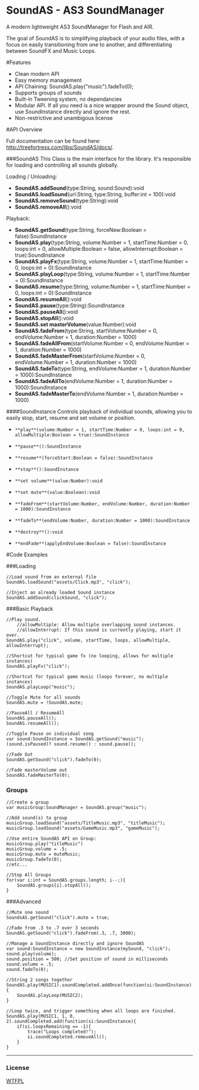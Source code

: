 [license]: https://github.com/treefortress/SoundAS/raw/master/license.txt

SoundAS - AS3 SoundManager
==========================

A modern lightweight AS3 SoundManager for Flash and AIR. 

The goal of SoundAS is to simplifying playback of your audio files, with a focus on easily transitioning from one to another, and differentiating between SoundFX and Music Loops.

#Features
* Clean modern API
* Easy memory management
* API Chaining: SoundAS.play("music").fadeTo(0);
* Supports groups of sounds
* Built-in Tweening system, no dependancies
* Modular API. If all you need is a nice wrapper around the Sound object, use SoundInstance directly and ignore the rest.
* Non-restrictive and unambigous license

#API Overview

Full documentation can be found here: http://treefortress.com/libs/SoundAS/docs/.

###SoundAS
This Class is the main interface for the library. It's responsible for loading and controlling all sounds globally. 

Loading / Unloading: 

*    **SoundAS.addSound**(type:String, sound:Sound):void
*    **SoundAS.loadSound**(url:String, type:String, buffer:int = 100):void
*    **SoundAS.removeSound**(type:String):void
*    **SoundAS.removeAll**():void

Playback:

*    **SoundAS.getSound**(type:String, forceNew:Boolean = false):SoundInstance
*    **SoundAS.play**(type:String, volume:Number = 1, startTime:Number = 0, loops:int = 0, allowMultiple:Boolean = false, allowInterrupt:Boolean = true):SoundInstance
*    **SoundAS.playFx**(type:String, volume:Number = 1, startTime:Number = 0, loops:int = 0):SoundInstance
*    **SoundAS.playLoop**(type:String, volume:Number = 1, startTime:Number = 0):SoundInstance
*    **SoundAS.resume**(type:String, volume:Number = 1, startTime:Number = 0, loops:int = 0):SoundInstance
*    **SoundAS.resumeAll**():void
*    **SoundAS.pause**(type:String):SoundInstance
*    **SoundAS.pauseAll**():void
*    **SoundAS.stopAll**():void
*    **SoundAS.set masterVolume**(value:Number):void
*    **SoundAS.fadeFrom**(type:String, startVolume:Number = 0, endVolume:Number = 1, duration:Number = 1000)    
*    **SoundAS.fadeAllFrom**(startVolume:Number = 0, endVolume:Number = 1, duration:Number = 1000)
*    **SoundAS.fadeMasterFrom**(startVolume:Number = 0, endVolume:Number = 1, duration:Number = 1000)    
*    **SoundAS.fadeTo**(type:String, endVolume:Number = 1, duration:Number = 1000):SoundInstance
*    **SoundAS.fadeAllTo**(endVolume:Number = 1, duration:Number = 1000):SoundInstance
*    **SoundAS.fadeMasterTo**(endVolume:Number = 1, duration:Number = 1000)    

####SoundInstance
Controls playback of individual sounds, allowing you to easily stop, start, resume and set volume or position.

*     **play**(volume:Number = 1, startTime:Number = 0, loops:int = 0, allowMultiple:Boolean = true):SoundInstance
*     **pause**():SoundInstance
*     **resume**(forceStart:Boolean = false):SoundInstance
*     **stop**():SoundInstance
*     **set volume**(value:Number):void
*     **set mute**(value:Boolean):void
*     **fadeFrom**(startVolume:Number, endVolume:Number, duration:Number = 1000):SoundInstance
*     **fadeTo**(endVolume:Number, duration:Number = 1000):SoundInstance
*     **destroy**():void
*     **endFade**(applyEndVolume:Boolean = false):SoundInstance

#Code Examples

###Loading

    //Load sound from an external file
    SoundAS.loadSound("assets/Click.mp3", "click");

    //Inject an already loaded Sound instance
    SoundAS.addSound(clickSound, "click");

###Basic Playback

    //Play sound.
        //allowMultiple: Allow multiple overlapping sound instances.
        //allowInterrupt: If this sound is currently playing, start it over.
    SoundAS.play("click", volume, startTime, loops, allowMultiple, allowInterrupt);

    //Shortcut for typical game fx (no looping, allows for multiple instances)
    SoundAS.playFx("click");

    //Shortcut for typical game music (loops forever, no multiple instances)
    SoundAS.playLoop("music");

    //Toggle Mute for all sounds
    SoundAS.mute = !SoundAS.mute;

    //PauseAll / ResumeAll
    SoundAS.pauseAll();
    SoundAS.resumeAll();
     
    //Toggle Pause on individual song
    var sound:SoundInstance = SoundAS.getSound("music");
    (sound.isPaused)? sound.resume() : sound.pause();

    //Fade Out
    SoundAS.getSound("click").fadeTo(0);

    //Fade masterVolume out
    SoundAS.fadeMasterTo(0);

### Groups

    //Create a group
    var musicGroup:SoundManager = SoundAS.group("music");

    //Add sound(s) to group
    musicGroup.loadSound("assets/TitleMusic.mp3", "titleMusic");
    musicGroup.loadSound("assets/GameMusic.mp3", "gameMusic");

    //Use entire SoundAS API on Group:
    musicGroup.play("titleMusic")
    musicGroup.volume = .5;
    musicGroup.mute = muteMusic;
    musicGroup.fadeTo(0);
    //etc...

    //Stop All Groups
    for(var i:int = SoundAS.groups.length; i--;){
        SoundAS.groups[i].stopAll();
    }

###Advanced 

    //Mute one sound
    SoundsAS.getSound("click").mute = true;

    //Fade from .3 to .7 over 3 seconds
    SoundAS.getSound("click").fadeFrom(.3, .7, 3000);

	//Manage a SoundInstance directly and ignore SoundAS
    var sound:SoundInstance = new SoundInstance(mySound, "click");
    sound.play(volume);
    sound.position = 500; //Set position of sound in milliseconds
    sound.volume = .5; 
	sound.fadeTo(0);

    //String 2 songs together
    SoundAS.play(MUSIC1).soundCompleted.addOnce(function(si:SoundInstance){
        SoundAS.playLoop(MUSIC2);
    }

    //Loop twice, and trigger something when all loops are finished.
    SoundAS.play(MUSIC1, 1, 0, 2).soundCompleted.add(function(si:SoundInstance){
        if(si.loopsRemaining == -1){
            trace("Loops completed!");
            si.soundCompleted.removeAll();
        }
    }

---
### License
[WTFPL][license]

